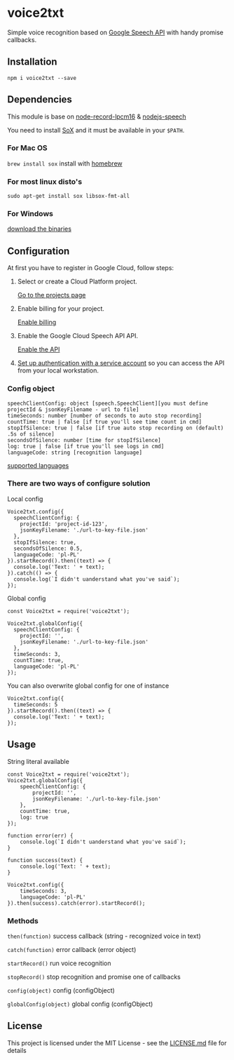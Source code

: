 # voice2txt

Simple voice recognition based on [Google Speech API](https://github.com/googleapis/nodejs-speech)
with handy promise callbacks.

## Installation

`npm i voice2txt --save`

## Dependencies

This module is base on
[node-record-lpcm16](https://github.com/gillesdemey/node-record-lpcm16) &
[nodejs-speech](https://github.com/googleapis/nodejs-speech)

You need to install [SoX](http://sox.sourceforge.net) and it must be available in your `$PATH`.

### For Mac OS
`brew install sox` install with [homebrew](https://brew.sh/)

### For most linux disto's
`sudo apt-get install sox libsox-fmt-all`

### For Windows
[download the binaries](http://sourceforge.net/projects/sox/files/latest/download)

## Configuration

At first you have to register in Google Cloud, follow steps:

1.  Select or create a Cloud Platform project.

    [Go to the projects page][projects]

1.  Enable billing for your project.

    [Enable billing][billing]

1.  Enable the Google Cloud Speech API API.

    [Enable the API][enable_api]

1.  [Set up authentication with a service account][auth] so you can access the
    API from your local workstation.

[projects]: https://console.cloud.google.com/project
[billing]: https://support.google.com/cloud/answer/6293499#enable-billing
[enable_api]: https://console.cloud.google.com/flows/enableapi?apiid=speech.googleapis.com
[auth]: https://cloud.google.com/docs/authentication/getting-started

### Config object

```
speechClientConfig: object [speech.SpeechClient][you must define projectId & jsonKeyFilename - url to file]
timeSeconds: number [number of seconds to auto stop recording]
countTime: true | false [if true you'll see time count in cmd]
stopIfSilence: true | false [if true auto stop recording on (default) .5s of silence]
secondsOfSilence: number [time for stopIfSilence]
log: true | false [if true you'll see logs in cmd]
languageCode: string [recognition language]
```

[supported languages](https://cloud.google.com/speech/docs/languages)

### There are two ways of configure solution

Local config

```
Voice2txt.config({
  speechClientConfig: {
    projectId: 'project-id-123',
    jsonKeyFilename: './url-to-key-file.json'
  },
  stopIfSilence: true,
  secondsOfSilence: 0.5,
  languageCode: 'pl-PL'
}).startRecord().then((text) => {
  console.log('Text: ' + text);
}).catch(() => {
  console.log(`I didn't uanderstand what you've said`);
});
```

Global config

```
const Voice2txt = require('voice2txt');

Voice2txt.globalConfig({
  speechClientConfig: {
    projectId: '',
    jsonKeyFilename: './url-to-key-file.json'
  },
  timeSeconds: 3,
  countTime: true,
  languageCode: 'pl-PL'
});
```

You can also overwrite global config for one of instance

```
Voice2txt.config({
  timeSeconds: 5
}).startRecord().then((text) => {
  console.log('Text: ' + text);
});
```

## Usage

String literal available

```
const Voice2txt = require('voice2txt');
Voice2txt.globalConfig({
	speechClientConfig: {
		projectId: '',
		jsonKeyFilename: './url-to-key-file.json'
	},
	countTime: true,
	log: true
});

function error(err) {
	console.log(`I didn't uanderstand what you've said`);
}

function success(text) {
	console.log('Text: ' + text);
}

Voice2txt.config({
	timeSeconds: 3,
	languageCode: 'pl-PL'
}).then(success).catch(error).startRecord();
```

### Methods

`then(function)` success callback (string - recognized voice in text)

`catch(function)` error callback (error object)

`startRecord()` run voice recognition

`stopRecord()` stop recognition and promise one of callbacks

`config(object)` config (configObject)

`globalConfig(object)` global config (configObject)

## License

This project is licensed under the MIT License - see the [LICENSE.md](LICENSE.md) file for details
